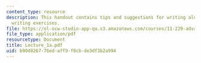```yaml
---
content_type: resource
description: This handout contains tips and suggestions for writing along with brief
  writing exercises.
file: https://ol-ocw-studio-app-qa.s3.amazonaws.com/courses/11-229-advanced-writing-seminar-spring-2004/b90d826776edaff9f0cbde3df3b2a994_Lecture_1a.pdf
file_type: application/pdf
resourcetype: Document
title: Lecture_1a.pdf
uid: b90d8267-76ed-aff9-f0cb-de3df3b2a994
---
```

